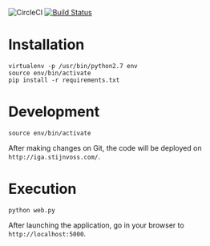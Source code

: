 ![CircleCI](https://circleci.com/gh/svoss/IGA-UI.png?circle-token=:circle-token)
[![Build Status](https://circleci.com/gh/svoss/IGA-UI.png?circle-token=:circle-token)](https://circleci.com/gh/svoss/IGA-UI.png?circle-token=:circle-token)

# Installation
```
virtualenv -p /usr/bin/python2.7 env
source env/bin/activate
pip install -r requirements.txt
```

# Development
```
source env/bin/activate
```

After making changes on Git, the code will be deployed on `http://iga.stijnvoss.com/`.

# Execution
```
python web.py
```

After launching the application, go in your browser to `http://localhost:5000`.

